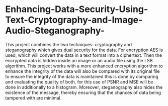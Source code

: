 # Enhancing-Data-Security-Using-Text-Cryptography-and-Image-Audio-Steganography-
This project combines the two techniques: cryptography and steganography which gives dual security for the data. For encryption AES is used, which will convert the data in a text format into a ciphertext. Then the encrypted data is hidden inside an image or an audio file using the LSB algorithm.  This project works with a more enhanced encryption algorithm to enhance the integrity of the data will also be compared with its original file to ensure the integrity of the data is maintained this is done by comparing and evaluating the quality of both, for this use of PSNR and MSE will be done in additionally to a histogram. Moreover, steganography also hides the existence of the message, thereby ensuring that the chances of data being tampered with are minimal. 
